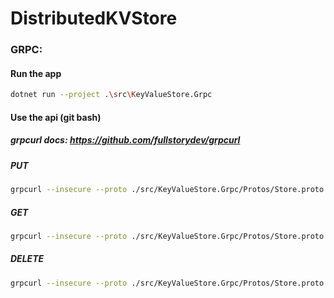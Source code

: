 # DistributedKVStore

### GRPC:

#### Run the app
 ```bash
dotnet run --project .\src\KeyValueStore.Grpc
 ``` 
 
#### Use the api (git bash)
##### grpcurl docs: https://github.com/fullstorydev/grpcurl

##### PUT
```bash
grpcurl --insecure --proto ./src/KeyValueStore.Grpc/Protos/Store.proto -d '{"key":"some key", "value":"some value"}' localhost:5001 Store.Put
```

##### GET
```bash
grpcurl --insecure --proto ./src/KeyValueStore.Grpc/Protos/Store.proto -d '{"key":"some key"}' localhost:5001 Store.Get
```

##### DELETE
```bash
grpcurl --insecure --proto ./src/KeyValueStore.Grpc/Protos/Store.proto -d '{"key":"some key"}' localhost:5001 Store.Delete
```